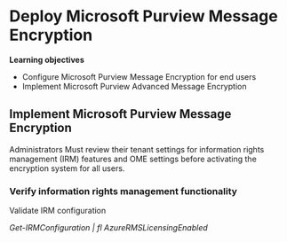 # Deploy Microsoft Purview Message Encryption 
**Learning objectives**
* Configure Microsoft Purview Message Encryption for end users
* Implement Microsoft Purview Advanced Message Encryption

## Implement Microsoft Purview Message Encryption

Administrators Must review their tenant settings for information rights management (IRM) features and OME settings before activating the encryption system for all users.

### Verify information rights management functionality
Validate IRM configuration

*Get-IRMConfiguration | fl AzureRMSLicensingEnabled*
